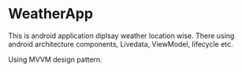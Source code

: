 # WeatherApp

 This is android application diplsay weather location wise.
 There using android architecture components,
 Livedata, ViewModel, lifecycle etc.

 Using MVVM design pattern.




